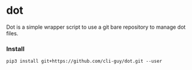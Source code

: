 # dot
Dot is a simple wrapper script to use a git bare repository to manage dot files.

### Install
```
pip3 install git+https://github.com/cli-guy/dot.git --user
```


